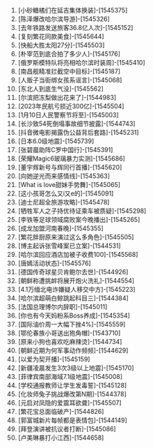 
1. [小砂糖橘们在延吉集体换装]-[1545375]
1. [陈泽爆改哈尔滨导游]-[1545326]
1. [去年铁路发送旅客36.8亿人次]-[1545152]
1. [复刻繁花同款美食]-[1545644]
1. [快船大胜太阳27分]-[1545503]
1. [朴宰范到底合拍了多少人]-[1545176]
1. [俄罗斯模特队将亮相哈尔滨时装周]-[1545410]
1. [南昌舰精准拦截空中目标]-[1545187]
1. [人贩子当街绑女孩系谣言]-[1545068]
1. [东北人到底生气没]-[1545562]
1. [尔滨把冻梨做出花来了]-[1544983]
1. [2023年民航亏损近300亿]-[1545504]
1. [1月10日人民警察节将至]-[1545003]
1. [长沙致54死倒塌事故细节披露]-[1544743]
1. [抖音微电影揭露伪公益背后套路]-[1545231]
1. [日本6.0级地震]-[1545739]
1. [张碧晨助阵C罗中国行]-[1545391]
1. [荣耀Magic6玻璃暴力实测]-[1545686]
1. [董宇辉新号与辉同行首播]-[1545620]
1. [向她逆光而来感情线]-[1545363]
1. [What is love甜妹手势舞]-[1545065]
1. [这小孩哥怎么又i又e的]-[1545091]
1. [迪士尼超全旅游攻略]-[1545478]
1. [牺牲军人之子持优待证乘车被质疑]-[1545298]
1. [李铁等足球领域腐败案今晚播出]-[1545265]
1. [成龙加盟河南春晚]-[1545355]
1. [繁花胖厨原来演过这么多角色]-[1545505]
1. [博主起诉张雪峰案已立案]-[1544531]
1. [哈尔滨回应酒店加被子收费100]-[1545568]
1. [唐嫣活动状态]-[1545576]
1. [德国传奇球星贝肯鲍尔去世]-[1544926]
1. [朝鲜称遭挑衅将展开炮火洗礼]-[1544554]
1. [4.1万缅北电诈嫌疑人移交中方]-[1545223]
1. [哈尔滨超萌白鲸跳起科目三]-[1544384]
1. [法国总理博尔内辞职]-[1545011]
1. [你也有今天妈粉系Boss养成]-[1545354]
1. [国际油价周一大幅下挫4%]-[1545559]
1. [鄂伦春族小哥送出狍角帽]-[1543710]
1. [原来小狗也喜欢吃麻辣烫]-[1544734]
1. [朝鲜近期为何军事动作频频]-[1544629]
1. [以爱为契开播]-[1545159]
1. [新疆凌晨发生3次3级以上地震]-[1545170]
1. [菲律宾南部海域7.1级地震]-[1545008]
1. [学校通报教师让学生发毒誓]-[1545128]
1. [化妆师兔子挑战爆改第N期]-[1544378]
1. [元启对凤隐的爱震耳欲聋]-[1545507]
1. [繁花宝总面临破产]-[1544826]
1. [郭富城新片每帧都是表情包]-[1544149]
1. [拜登演讲被抗议者打断]-[1545086]
1. [卢美琳暴打小江西]-[1544658]
